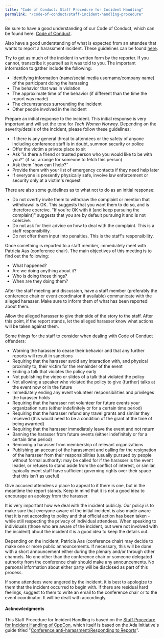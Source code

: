```yaml
---
title: "Code of Conduct: Staff Procedure for Incident Handling"
permalink: "/code-of-conduct/staff-incident-handling-procedure"
---
```


Be sure to have a good understanding of our Code of Conduct, which can be found here: [Code of Conduct](/code-of-conduct).

Also have a good understanding of what is expected from an attendee that wants to report a harassment incident. These guidelines can be found [here](/code-of-conduct/attendee-incident-handling-procedure).

Try to get as much of the incident in written form by the reporter. If you cannot, transcribe it yourself as it was told to you. The important information to gather include the following:

- Identifying information (name/social media username/company name) of the participant doing the harassing
- The behavior that was in violation
- The approximate time of the behavior (if different than the time the report was made)
- The circumstances surrounding the incident
- Other people involved in the incident

Prepare an initial response to the incident. This initial response is very important and will set the tone for _Tech Women Norway_. Depending on the severity/details of the incident, please follow these guidelines:

- If there is any general threat to attendees or the safety of anyone including conference staff is in doubt, summon security or police
- Offer the victim a private place to sit
- Ask "is there a friend or trusted person who you would like to be with you?" (if so, arrange for someone to fetch this person)
- Ask them "how can I help?"
- Provide them with your list of emergency contacts if they need help later
- If everyone is presently physically safe, involve law enforcement or security only at a victim's request

There are also some guidelines as to what not to do as an initial response:

- Do not overtly invite them to withdraw the complaint or mention that withdrawal is OK. This suggests that you want them to do so, and is therefore coercive. "If you're OK with it [and keep pursuing the complaint]" suggests that you are by default pursuing it and is not coercive.
- Do not ask for their advice on how to deal with the complaint. This is a staff responsibility.
- Do not offer them input into penalties. This is the staff's responsibility.

Once something is reported to a staff member, immediately meet with Patricia Aas (conference chair). The main objectives of this meeting is to find out the following:

- What happened?
- Are we doing anything about it?
- Who is doing those things?
- When are they doing them?

After the staff meeting and discussion, have a staff member (preferably the conference chair or event coordinator if available) communicate with the alleged harasser. Make sure to inform them of what has been reported about them.

Allow the alleged harasser to give their side of the story to the staff. After this point, if the report stands, let the alleged harasser know what actions will be taken against them.

Some things for the staff to consider when dealing with Code of Conduct offenders:

- Warning the harasser to cease their behavior and that any further reports will result in sanctions
- Requiring that the harasser avoid any interaction with, and physical proximity to, their victim for the remainder of the event
- Ending a talk that violates the policy early
- Not publishing the video or slides of a talk that violated the policy
- Not allowing a speaker who violated the policy to give (further) talks at the event now or in the future
- Immediately ending any event volunteer responsibilities and privileges the harasser holds
- Requiring that the harasser not volunteer for future events your organization runs (either indefinitely or for a certain time period)
- Requiring that the harasser refund any travel grants and similar they received (this would need to be a condition of the grant at the time of being awarded)
- Requiring that the harasser immediately leave the event and not return
- Banning the harasser from future events (either indefinitely or for a certain time period)
- Removing a harasser from membership of relevant organizations
- Publishing an account of the harassment and calling for the resignation of the harasser from their responsibilities (usually pursued by people without formal authority: may be called for if the harasser is the event leader, or refuses to stand aside from the conflict of interest, or similar, typically event staff have sufficient governing rights over their space that this isn't as useful)

Give accused attendees a place to appeal to if there is one, but in the meantime the report stands. Keep in mind that it is not a good idea to encourage an apology from the harasser.

It is very important how we deal with the incident publicly. Our policy is to make sure that everyone aware of the initial incident is also made aware that it is not according to policy and that official action has been taken - while still respecting the privacy of individual attendees. When speaking to individuals (those who are aware of the incident, but were not involved with the incident) about the incident it is a good idea to keep the details out.

Depending on the incident, Patricia Aas (conference chair) may decide to make one or more public announcements. If necessary, this will be done with a short announcement either during the plenary and/or through other channels. No one other than the conference chair or someone delegated authority from the conference chair should make any announcements. No personal information about either party will be disclosed as part of this process.

If some attendees were angered by the incident, it is best to apologize to them that the incident occurred to begin with. If there are residual hard feelings, suggest to them to write an email to the conference chair or to the event coordinator. It will be dealt with accordingly.

#### Acknowledgments

This Staff Procedure for Incident Handling is based on the [Staff Procedure for Incident Handling of CppCon](https://github.com/CppCon/CppConCodeOfConduct/blob/master/Staff%20Procedure%20for%20incident%20handling.md), which itself is based on the Ada Initiative's guide titled "[Conference anti-harassment/Responding to Reports](http://geekfeminism.wikia.com/wiki/Conference_anti-harassment/Responding_to_reports)".
